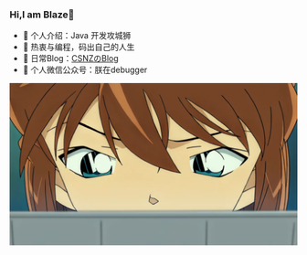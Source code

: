 ### Hi,I am Blaze👋
- 🔭 个人介绍：Java 开发攻城狮
- 🌱 热衷与编程，码出自己的人生
- 📖 日常Blog：<a href="https://blog.csdn.net/csnz123123">CSNZのBlog<a/>
- 🤔 个人微信公众号：朕在debugger


![Blaze](./1628076329.jpg)
